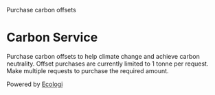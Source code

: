 Purchase carbon offsets

# Carbon Service

Purchase carbon offsets to help climate change and achieve carbon neutrality. 
Offset purchases are currently limited to 1 tonne per request. 
Make multiple requests to purchase the required amount.

Powered by [Ecologi](https://ecologi.com/)
